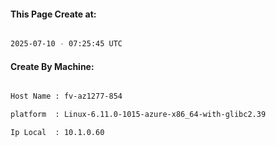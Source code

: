 
   
#### This Page Create at:

```bash

2025-07-10 - 07:25:45 UTC

```

#### Create By Machine:

```bash

Host Name : fv-az1277-854

platform  : Linux-6.11.0-1015-azure-x86_64-with-glibc2.39

Ip Local  : 10.1.0.60

```

